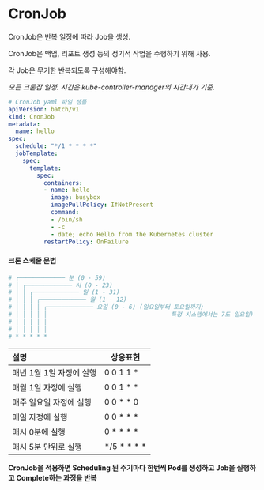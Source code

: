 # CronJob

CronJob은 반복 일정에 따라 Job을 생성.

CronJob은 백업, 리포트 생성 등의 정기적 작업을 수행하기 위해 사용.

각 Job은 무기한 반복되도록 구성해야함.

*모든 크론잡 일정: 시간은 kube-controller-manager의 시간대가 기준.*



```yaml
# CronJob yaml 파일 샘플
apiVersion: batch/v1
kind: CronJob
metadata:
  name: hello
spec:
  schedule: "*/1 * * * *"
  jobTemplate:
    spec:
      template:
        spec:
          containers:
          - name: hello
            image: busybox
            imagePullPolicy: IfNotPresent
            command:
            - /bin/sh
            - -c
            - date; echo Hello from the Kubernetes cluster
          restartPolicy: OnFailure
```



#### 크론 스케줄 문법

```yaml
# ┌───────────── 분 (0 - 59)
# │ ┌───────────── 시 (0 - 23)
# │ │ ┌───────────── 일 (1 - 31)
# │ │ │ ┌───────────── 월 (1 - 12)
# │ │ │ │ ┌───────────── 요일 (0 - 6) (일요일부터 토요일까지;
# │ │ │ │ │                                   특정 시스템에서는 7도 일요일)
# │ │ │ │ │
# │ │ │ │ │
# * * * * *
```

| 설명                     | 상응표현    |
| :----------------------- | ----------- |
| 매년 1월 1일 자정에 실행 | 0 0 1 1 *   |
| 매월 1일 자정에 실행     | 0 0 1 * *   |
| 매주 일요일 자정에 실행  | 0 0 * * 0   |
| 매일 자정에 실행         | 0 0 * * *   |
| 매시 0분에 실행          | 0 * * * *   |
| 매시 5분 단위로 실행     | */5 * * * * |

**CronJob을 적용하면 Scheduling 된 주기마다 한번씩 Pod를 생성하고 Job을 실행하고 Complete하는 과정을 반복**
